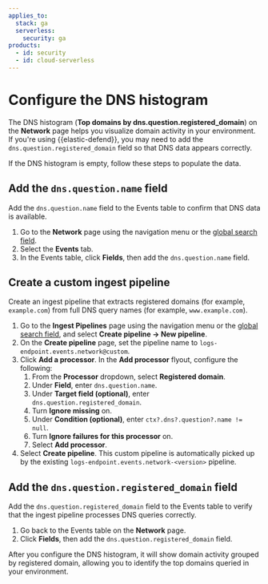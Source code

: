 ```yaml
---
applies_to:
  stack: ga
  serverless:
    security: ga
products:
  - id: security
  - id: cloud-serverless
---
```


# Configure the DNS histogram

The DNS histogram (**Top domains by dns.question.registered_domain**) on the **Network** page helps you visualize domain activity in your environment. If you're using {{elastic-defend}}, you may need to add the `dns.question.registered_domain` field so that DNS data appears correctly.

If the DNS histogram is empty, follow these steps to populate the data.

## Add the `dns.question.name` field

Add the `dns.question.name` field to the Events table to confirm that DNS data is available.

1. Go to the **Network** page using the navigation menu or the [global search field](/explore-analyze/find-and-organize/find-apps-and-objects.md). 
2. Select the **Events** tab.
3. In the Events table, click **Fields**, then add the `dns.question.name` field.

## Create a custom ingest pipeline

Create an ingest pipeline that extracts registered domains (for example, `example.com`) from full DNS query names (for example, `www.example.com`).

1. Go to the **Ingest Pipelines** page using the navigation menu or the [global search field](/explore-analyze/find-and-organize/find-apps-and-objects.md), and select **Create pipeline → New pipeline**.
2. On the **Create pipeline** page, set the pipeline name to `logs-endpoint.events.network@custom`.
3. Click **Add a processor**. In the **Add processor** flyout, configure the following:
   1. From the **Processor** dropdown, select **Registered domain**.
   2. Under **Field**, enter `dns.question.name`.
   3. Under **Target field (optional)**, enter `dns.question.registered_domain`.
   4. Turn **Ignore missing** on.
   5. Under **Condition (optional)**, enter `ctx?.dns?.question?.name != null`.
   6. Turn **Ignore failures for this processor** on.
   7. Select **Add processor**.
4. Select **Create pipeline**. This custom pipeline is automatically picked up by the existing `logs-endpoint.events.network-<version>` pipeline.

## Add the `dns.question.registered_domain` field

Add the `dns.question.registered_domain` field to the Events table to verify that the ingest pipeline processes DNS queries correctly.

1. Go back to the Events table on the **Network** page.
2. Click **Fields**, then add the `dns.question.registered_domain` field.

After you configure the DNS histogram, it will show domain activity grouped by registered domain, allowing you to identify the top domains queried in your environment.
